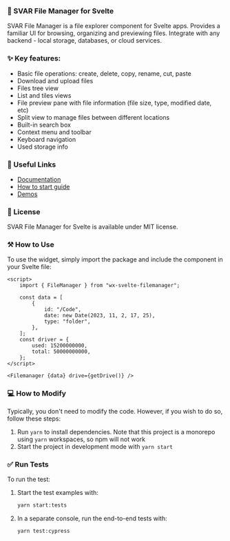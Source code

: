 ### :open_file_folder: SVAR File Manager for Svelte

SVAR File Manager is a file explorer component for Svelte apps. Provides a familiar UI for browsing, organizing and previewing files. Integrate with any backend - local storage, databases, or cloud services.

### :sparkles: Key features:
- Basic file operations: create, delete, copy, rename, cut, paste
- Download and upload files
- Files tree view
- List and tiles views
- File preview pane with file information (file size, type, modified date, etc)
- Split view to manage files between different locations
- Built-in search box
- Context menu and toolbar
- Keyboard navigation
- Used storage info

### :link: Useful Links

-   [Documentation](https://docs.svar.dev/svelte/filemanager/overview)
-   [How to start guide](https://docs.svar.dev/svelte/filemanager/getting_started/)
-   [Demos](https://docs.svar.dev/svelte/filemanager/samples/#/base/willow)

### :page_with_curl: License

SVAR File Manager for Svelte is available under MIT license.

### :hammer_and_pick: How to Use

To use the widget, simply import the package and include the component in your Svelte file:

```svelte
<script>
	import { FileManager } from "wx-svelte-filemanager";

	const data = [
		{
			id: "/Code",
			date: new Date(2023, 11, 2, 17, 25),
			type: "folder",
		},
	];
	const driver = {
		used: 15200000000,
		total: 50000000000,
	};
</script>

<Filemanager {data} drive={getDrive()} />
```

### :computer: How to Modify

Typically, you don't need to modify the code. However, if you wish to do so, follow these steps:

1. Run `yarn` to install dependencies. Note that this project is a monorepo using `yarn` workspaces, so npm will not work
2. Start the project in development mode with `yarn start`

### :white_check_mark: Run Tests

To run the test:

1. Start the test examples with:
    ```sh
    yarn start:tests
    ```
2. In a separate console, run the end-to-end tests with:
    ```sh
    yarn test:cypress
    ```
